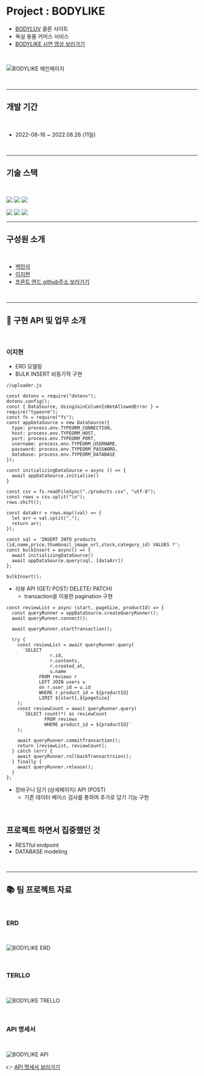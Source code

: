 # Project : BODYLIKE
- [BODYLUV](https://bodyluv.kr/?cafe_mkt=ue_g_main_sa_own&utm_source=google&utm_medium=sa_own_cpc&utm_campaign=keyword&utm_term=%EB%B0%94%EB%94%94%EB%9F%BD&utm_content=bodyluv_main&gclid=CjwKCAjw3qGYBhBSEiwAcnTRLhhL1emCdcojfoOcM_XEchiM04lG6JcYCNpJsQroNer4_iK7fRzhcBoCJFYQAvD_BwE) 클론 사이트
- 욕실 용품 커머스 서비스
- [BODYLIKE 시연 영상 보러가기](https://youtu.be/_TEbHw0EREg)

<br/>

![BODYLIKE 메인페이지](https://velog.velcdn.com/images/nextlinehappy516/post/0e002503-851f-45c1-82a5-9f197f38e640/image.png)

<br/>

<hr/>

## 개발 기간

<br/>

- 2022-08-16 ~ 2022.08.26 (11일)

<br/>

<hr/>

## 기술 스택

<br/>

<img src="https://img.shields.io/badge/Node.js-339933?style=for-the-badge&logo=Node.js&logoColor=white"> <img src="https://img.shields.io/badge/Mysql 8.0-4479A1?style=for-the-badge&logo=Mysql&logoColor=white"> <img src="https://img.shields.io/badge/express-000000?style=for-the-badge&logo=express&logoColor=white">


<img src="https://img.shields.io/badge/Nodemon-76D04B?style=for-the-badge&logo=Nodemon&logoColor=white"> 
<img src="https://img.shields.io/badge/jsonwebtokens-000000?style=for-the-badge&logo=jsonwebtokens&logoColor=white"> <img src="https://img.shields.io/badge/postman-FF6C37?style=for-the-badge&logo=postman&logoColor=white">

<br/>

<hr/>

## 구성원 소개

<br/>

- [백민석](https://github.com/sk8ilar)
- [이지현](https://github.com/LeeJ1Hyun)
- [프론트 엔드 github주소 보러가기](https://github.com/wecode-bootcamp-korea/36-1st-Team-Corner-frontend)

<br/>

<hr/>

## &#127919; 구현 API 및 업무 소개

<br/>

### 이지현
- ERD 모델링
- BULK INSERT 비동기적 구현
  
```
//uploader.js

const dotenv = require("dotenv");
dotenv.config();
const { DataSource, UsingJoinColumnIsNotAllowedError } = require("typeorm");
const fs = require("fs");
const appDataSource = new DataSource({
  type: process.env.TYPEORM_CONNECTION,
  host: process.env.TYPEORM_HOST,
  port: process.env.TYPEORM_PORT,
  username: process.env.TYPEORM_USERNAME,
  password: process.env.TYPEORM_PASSWORD,
  database: process.env.TYPEORM_DATABASE
});

const initializingDataSource = async () => {
  await appDataSource.initialize()
}

const csv = fs.readFileSync("./products.csv", "utf-8");
const rows = csv.split("\n");
rows.shift();

const dataArr = rows.map((val) => {
  let arr = val.split(",");
  return arr;
});

const sql = 'INSERT INTO products (id,name,price,thumbnail_image_url,stock,category_id) VALUES ?';
const bulkInsert = async() => { 
  await initializingDataSource()
  await appDataSource.query(sql, [dataArr])
};

bulkInsert();
```

- 리뷰 API (GET/ POST/ DELETE/ PATCH)
  - transaction을 이용한 pagination 구현

```
const reviewList = async (start, pageSize, productId) => {
  const queryRunner = appDataSource.createQueryRunner();
  await queryRunner.connect();

  await queryRunner.startTransaction();

  try {
    const reviewList = await queryRunner.query(
      `SELECT 
                r.id, 
                r.contents, 
                r.created_at, 
                u.name 
            FROM reviews r 
            LEFT JOIN users u 
            on r.user_id = u.id 
            WHERE r.product_id = ${productId}
            LIMIT ${start},${pageSize}`
    );
    const reviewCount = await queryRunner.query(
      `SELECT count(*) as reviewCount
              FROM reviews
              WHERE product_id = ${productId}`
    );

    await queryRunner.commitTransaction();
    return [reviewList, reviewCount];
  } catch (err) {
    await queryRunner.rollbackTransactrsion();
  } finally {
    await queryRunner.release();
  }
};
```

- 장바구니 담기 (상세페이지) API (POST)
  - 기존 데이터 베이스 검사를 통하여 추가로 담기 기능 구현

<br/>

## 프로젝트 하면서 집중했던 것
- RESTful endpoint
- DATABASE modeling
  
<br/>

<hr/>

## &#128218; 팀 프로젝트 자료

<br/>

### ERD

<br/>

![BODYLIKE ERD](https://velog.velcdn.com/images/nextlinehappy516/post/041ac237-e0e5-456f-9998-f0837882e96a/image.png)


<br/>

### TERLLO

<br/>

![BODYLIKE TRELLO](https://velog.velcdn.com/images/nextlinehappy516/post/e06ffb60-b22e-46bf-8020-f58221f442d8/image.png)


<br/>

### API 명세서

<br/>

![BODYLIKE API](https://velog.velcdn.com/images/nextlinehappy516/post/76a07050-23b1-474e-8770-4fb954b0ab6f/image.png)


&#128073; [API 명세서 보러가기](https://docs.google.com/spreadsheets/d/1DuK0H7zI5MEbLEHq-3Y106uThtfh0ihKpdWViosK0UE/edit?usp=sharing)
<br/>
